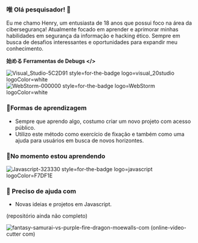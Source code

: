 ### 唯 Olá pesquisador! 🔎
Eu me chamo Henry, um entusiasta de 18 anos que possui foco na área da cibersegurança!  Atualmente focado em aprender e aprimorar minhas habilidades em segurança da informação e hacking ético. Sempre em busca de desafios interessantes e oportunidades para expandir meu conhecimento.

**始める Ferramentas de Debugs </>**

![Visual_Studio-5C2D91 style=for-the-badge logo=visual_20studio logoColor=white](https://github.com/henryneon/henryneon/assets/170297824/94cac0b4-1e39-43be-9c0f-8d733fa7e5be)     ![WebStorm-000000 style=for-the-badge logo=WebStorm logoColor=white](https://github.com/henryneon/henryneon/assets/170297824/54802398-1656-4849-a537-32727a357792)

### 🔭Formas de aprendizagem 
- Sempre que aprendo algo, costumo criar um novo projeto com acesso público.
- Utilizo este método como exercício de fixação e também como uma ajuda para usuários em busca de novos horizontes.

### 🌱No momento estou aprendendo

![Javascript-323330 style=for-the-badge logo=javascript logoColor=F7DF1E](https://github.com/henryneon/henryneon/assets/170297824/17319c2d-5874-4bf7-8bfc-fab3ebbda044)

### 🤔 Preciso de ajuda com
- Novas ideias e projetos em Javascript.

(repositório ainda não completo)


 ![fantasy-samurai-vs-purple-fire-dragon-moewalls-com (online-video-cutter com)](https://github.com/henryneon/henryneon/assets/170297824/f1d30a1a-900a-4263-99c0-86ba6cc67e83)

